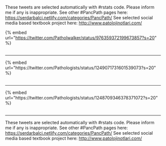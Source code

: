 

These tweets are selected automatically with #rstats code. Please inform me if any is inappropriate.
See other #PancPath pages here: https://serdarbalci.netlify.com/categories/PancPath/ 
See selected social media based textbook project here: http://www.patolojinotlari.com/

{% embed url="https://twitter.com/Patholwalker/status/976359372199673857?s=20" %}<br>
<br>
<hr>
{% embed url="https://twitter.com/Pathologists/status/1249071731601539073?s=20" %}<br>
<br>
<hr>
{% embed url="https://twitter.com/Pathologists/status/1248709346378371072?s=20" %}<br>
<br>
<hr>


These tweets are selected automatically with #rstats code. Please inform me if any is inappropriate.
See other #PancPath pages here: https://serdarbalci.netlify.com/categories/PancPath/ 
See selected social media based textbook project here: http://www.patolojinotlari.com/
